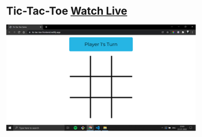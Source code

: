 # Tic-Tac-Toe [Watch Live](https://tic-tac-toe-frontend.netlify.app/)

![Design preview for Tic-Tac-Toe Game](tic-tac-toe.png)
